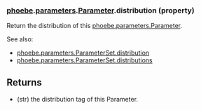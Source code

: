 ### [phoebe](phoebe.md).[parameters](phoebe.parameters.md).[Parameter](phoebe.parameters.Parameter.md).distribution (property)




Return the distribution of this [phoebe.parameters.Parameter](phoebe.parameters.Parameter.md).

See also:
* [phoebe.parameters.ParameterSet.distribution](phoebe.parameters.ParameterSet.distribution.md)
* [phoebe.parameters.ParameterSet.distributions](phoebe.parameters.ParameterSet.distributions.md)

Returns
-------
* (str) the distribution tag of this Parameter.

